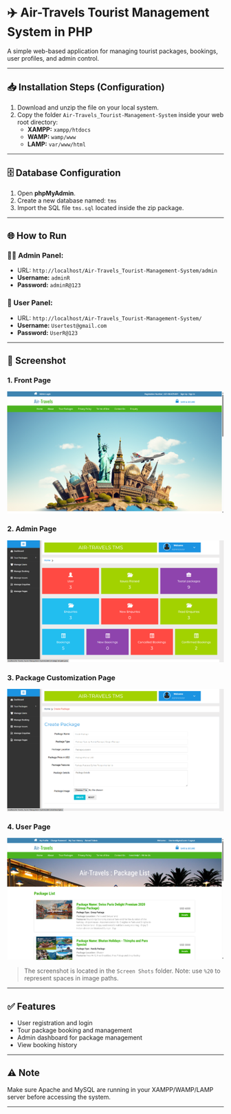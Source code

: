 # ✈️ Air-Travels Tourist Management System in PHP

A simple web-based application for managing tourist packages, bookings, user profiles, and admin control.

---

## 📥 Installation Steps (Configuration)

1. Download and unzip the file on your local system.
2. Copy the folder `Air-Travels_Tourist-Management-System` inside your web root directory:
   - **XAMPP:** `xampp/htdocs`
   - **WAMP:** `wamp/www`
   - **LAMP:** `var/www/html`

---

## 🗄️ Database Configuration

1. Open **phpMyAdmin**.
2. Create a new database named: `tms`
3. Import the SQL file `tms.sql` located inside the zip package.

---

## 🌐 How to Run

### 🧑‍💼 Admin Panel:
- URL: `http://localhost/Air-Travels_Tourist-Management-System/admin`
- **Username:** `adminR`  
- **Password:** `adminR@123`

### 👤 User Panel:
- URL: `http://localhost/Air-Travels_Tourist-Management-System/`
- **Username:** `Usertest@gmail.com`  
- **Password:** `UserR@123`

---

## 📸 Screenshot

### 1. Front Page
![Front Page](Screen%20Shots/1_Front%20Page%20of%20Air-Travels_Tourist-Management-System.png)

### 2. Admin Page
![Admin Page](Screen%20Shots/2_Admin%20Page%20of%20Air-Travels_Tourist-Management-System.png)

### 3. Package Customization Page
![Package Customization](Screen%20Shots/3_Package%20Customization%20of%20Air-Travels_Tourist-Management-System.png)

### 4. User Page
![User Page](Screen%20Shots/4_User_Page%20Air-Travels_Tourist-Management-System.png)


> The screenshot is located in the `Screen Shots` folder. Note: use `%20` to represent spaces in image paths.

---

## ✅ Features

- User registration and login
- Tour package booking and management
- Admin dashboard for package management
- View booking history

---

## ⚠️ Note

Make sure Apache and MySQL are running in your XAMPP/WAMP/LAMP server before accessing the system.

---
